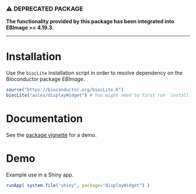 ### :warning: DEPRECATED PACKAGE

**The functionality provided by this package has been integrated into EBImage >= 4.19.3.**

----

# Installation

Use the `biocLite` installation script in order to resolve dependency on the Bioconductor package *EBImage*.

```r
source("https://bioconductor.org/biocLite.R")
biocLite("aoles/displayWidget") # You might need to first run `install.packages("devtools")`
```

# Documentation

See the [package vignette](https://rawgit.com/aoles/displayWidget/master/vignettes/vignette.html) for a demo.

# Demo

Example use in a Shiny app.

```r
runApp( system.file("shiny", package="displayWidget") )
```
